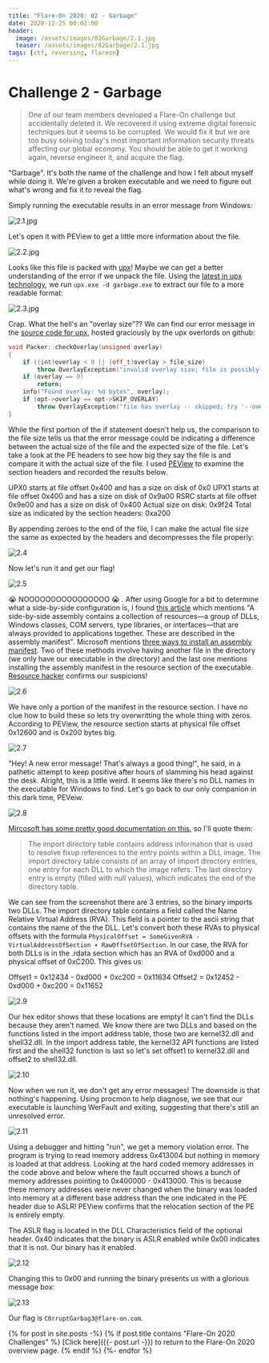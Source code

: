 ```yaml
---
title: "Flare-On 2020: 02 - Garbage"
date: 2020-12-25 00:02:00
header:
  image: /assets/images/02Garbage/2.1.jpg
  teaser: /assets/images/02Garbage/2.1.jpg
tags: [ctf, reversing, flareon]
---
```

# Challenge 2 - Garbage

> One of our team members developed a Flare-On challenge but accidentally deleted it. We recovered it using extreme digital forensic techniques but it seems to be corrupted. We would fix it but we are too busy solving today's most important information security threats affecting our global economy. You should be able to get it working again, reverse engineer it, and acquire the flag.

"Garbage". It's both the name of the challenge and how I felt about myself while doing it. We're given a broken executable and we need to figure out what's wrong and fix it to reveal the flag.

Simply running the executable results in an error message from Windows:

![2.1.jpg](/assets/images/02Garbage/2.1.jpg)

Let's open it with PEView to get a little more information about the file.

![2.2.jpg](/assets/images/02Garbage/2.2.jpg)

Looks like this file is packed with [upx](https://github.com/upx/upx)! Maybe we can get a better understanding of the error if we unpack the file. Using the [latest in upx technology](https://github.com/upx/upx/releases/tag/v3.96), we run `upx.exe -d garbage.exe` to extract our file to a more readable format:

![2.3.jpg](/assets/images/02Garbage/2.3.jpg)

Crap. What the hell's an "overlay size"?? We can find our error message in the [source code for upx](https://github.com/upx/upx/blob/d7ba31cab8ce8d95d2c10e88d2ec787ac52005ef/src/packer.cpp#L577), hosted graciously by the upx overlords on github:
```cpp
void Packer::checkOverlay(unsigned overlay)
{
    if ((int)overlay < 0 || (off_t)overlay > file_size)
        throw OverlayException("invalid overlay size; file is possibly corrupt");
    if (overlay == 0)
        return;
    info("Found overlay: %d bytes", overlay);
    if (opt->overlay == opt->SKIP_OVERLAY)
        throw OverlayException("file has overlay -- skipped; try '--overlay=copy'");
}
```

While the first portion of the if statement doesn't help us, the comparison to the file size tells us that the error message could be indicating a difference between the actual size of the file and the expected size of the file. Let's take a look at the PE headers to see how big they say the file is and compare it with the actual size of the file. I used [PEView](http://wjradburn.com/software/) to examine the section headers and recorded the results below.

UPX0 starts at file offset 0x400 and has a size on disk of 0x0
UPX1 starts at file offset 0x400 and has a size on disk of 0x9a00
RSRC starts at file offset 0x9e00 and has a size on disk of 0x400
Actual size on disk: 0x9f24
Total size as indicated by the section headers: 0xa200

By appending zeroes to the end of the file, I can make the actual file size the same as expected by the headers and decompresses the file properly:

![2.4](/assets/images/02Garbage/2.4.jpg)

Now let's run it and get our flag!

![2.5](/assets/images/02Garbage/2.5.jpg)

😭 NOOOOOOOOOOOOOOOO 😭 . After using Google for a bit to determine what a side-by-side configuration is, I found [this article](https://www.codeproject.com/Articles/43681/Side-by-Side-Configuration-Incorrect) which mentions "A side-by-side assembly contains a collection of resources—a group of DLLs, Windows classes, COM servers, type libraries, or interfaces—that are always provided to applications together. These are described in the assembly manifest". Microsoft mentions [three ways to install an assembly manifest](https://docs.microsoft.com/en-us/windows/win32/sbscs/assembly-manifests). Two of these methods involve having another file in the directory (we only have our executable in the directory) and the last one mentions installing the assembly manifest in the resource section of the executable. [Resource hacker](http://angusj.com/resourcehacker/) confirms our suspicions!

![2.6](/assets/images/02Garbage/2.6.jpg)

We have only a portion of the manifest in the resource section. I have no clue how to build these so lets try overwritting the whole thing with zeros. According to PEView, the resource section starts at physical file offset 0x12600 and is 0x200 bytes big.

![2.7](/assets/images/02Garbage/2.7.jpg)

"Hey! A new error message! That's always a good thing!", he said, in a pathetic attempt to keep positive after hours of slamming his head against the desk. Alright, this is a little weird. It seems like there's no DLL names in the executable for Windows to find. Let's go back to our only companion in this dark time, PEVeiw.

![2.8](/assets/images/02Garbage/2.8.jpg)

[Mircosoft has some pretty good documentation on this](https://docs.microsoft.com/en-us/windows/win32/debug/pe-format?redirectedfrom=MSDN#import-directory-table), so I'll quote them:
>The import directory table contains address information that is used to resolve fixup references to the entry points within a DLL image. The import directory table consists of an array of import directory entries, one entry for each DLL to which the image refers. The last directory entry is empty (filled with null values), which indicates the end of the directory table.

We can see from the screenshot there are 3 entries, so the binary imports two DLLs. The import directory table contains a field called the Name Relative Virtual Address (RVA). This field is a pointer to the ascii string that contains the name of the the DLL. Let's convert both these RVAs to physical offsets with the formula `PhysicalOffset = SomeGivenRVA - VirtualAddressOfSection + RawOffsetOfSection`. In our case,  the RVA for both DLLs is in the .rdata section which has an RVA of 0xd000 and a physical offset of 0xC200. This gives us:

Offset1 = 0x12434 - 0xd000 + 0xc200 = 0x11634
Offset2 = 0x12452 - 0xd000 + 0xc200 = 0x11652

![2.9](/assets/images/02Garbage/2.9.jpg)

Our hex editor shows that these locations are empty! It can't find the DLLs because they aren't named. We know there are two DLLs and based on the functions listed in the import address table, those two are kernel32.dll and shell32.dll. In the import address table, the kernel32 API functions are listed first and the shell32 function is last so let's set offset1 to kernel32.dll and offset2 to shell32.dll.

![2.10](/assets/images/02Garbage/2.10.jpg)

Now when we run it, we don't get any error messages! The downside is that nothing's happening. Using procmon to help diagnose, we see that our executable is launching WerFault and exiting, suggesting that there's still an unresolved error.

![2.11](/assets/images/02Garbage/2.11.jpg)

Using a debugger and hitting "run", we get a memory violation error. The program is trying to read memory address 0x413004 but nothing in memory is loaded at that address. Looking at the hard coded memory addresses in the code above and below where the fault occurred shows a bunch of memory addresses pointing to 0x400000 - 0x413000. This is because these memory addresses were never changed when the binary was loaded into memory at a different base address than the one indicated in the PE header due to ASLR! PEView confirms that the relocation section of the PE is entirely empty.

The ASLR flag is located in the DLL Characteristics field of the optional header. 0x40 indicates that the binary is ASLR enabled while 0x00 indicates that it is not. Our binary has it enabled.

![2.12](/assets/images/02Garbage/2.12.jpg)

Changing this to 0x00 and running the binary presents us with a glorious message box:

![2.13](/assets/images/02Garbage/2.13.jpg)

Our flag is `C0rruptGarbag3@flare-on.com`.

{% for post in site.posts -%}
 {% if post.title contains "Flare-On 2020 Challenges" %}
   [Click here]({{- post.url  -}}) to return to the Flare-On 2020 overview page.
 {% endif %}
{%- endfor %}
